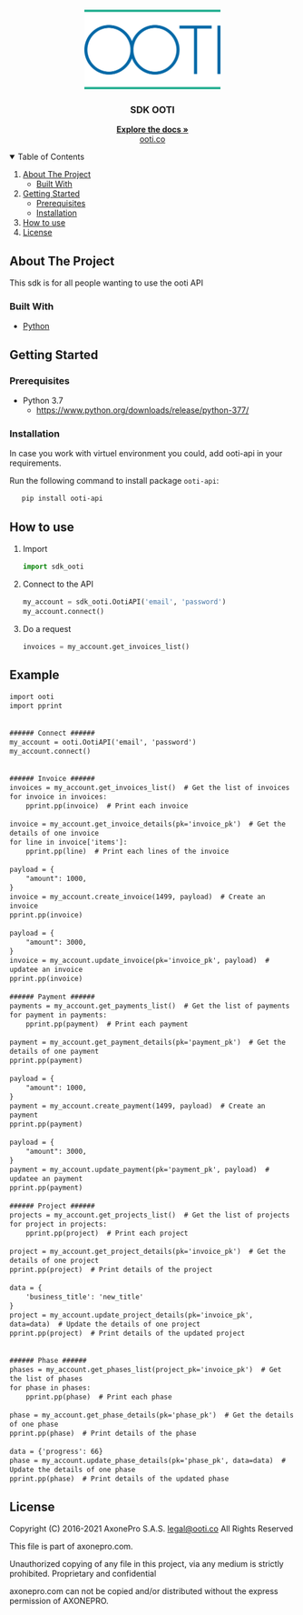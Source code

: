 <!-- PROJECT LOGO -->
<br />
<p align="center">
  <a href="https://github.com/axonepro/sdk-ooti/blob/master/README.md">
    <img src="ooti/logo.png" alt="Logo" width="240" height="140">
  </a>

  <h3 align="center">SDK OOTI</h3>

  <p align="center">
    <a href="https://github.com/axonepro/sdk-ooti/blob/master/README.md"><strong>Explore the docs »</strong></a>
    <br />
    <a href="https://ooti.co/">ooti.co</a>
  </p>
</p>


<!-- TABLE OF CONTENTS -->
<details open="open">
  <summary>Table of Contents</summary>
  <ol>
    <li>
      <a href="#about-the-project">About The Project</a>
      <ul>
        <li><a href="#built-with">Built With</a></li>
      </ul>
    </li>
    <li>
      <a href="#getting-started">Getting Started</a>
      <ul>
        <li><a href="#prerequisites">Prerequisites</a></li>
        <li><a href="#installation">Installation</a></li>
      </ul>
    </li>
    <li>
      <a href="#how-to-use">How to use</a>
    </li>
    <li><a href="#license">License</a></li>
  </ol>
</details>



<!-- ABOUT THE PROJECT -->
## About The Project

This sdk is for all people wanting to use the ooti API


### Built With

* [Python](https://www.python.org/)


<!-- GETTING STARTED -->
## Getting Started

### Prerequisites

* Python 3.7
  - https://www.python.org/downloads/release/python-377/


### Installation
In case you work with virtuel environment you could, add ooti-api in your requirements.

Run  the following command to install package ```ooti-api```:
```sh
   pip install ooti-api
```

<!-- HOW TO USE -->
## How to use

1. Import
   ```py
   import sdk_ooti
   ```
2. Connect to the API
   ```py
   my_account = sdk_ooti.OotiAPI('email', 'password')
   my_account.connect()
   ```
3. Do a request
   ```py
   invoices = my_account.get_invoices_list()
   ``` 

## Example

```
import ooti
import pprint


###### Connect ######
my_account = ooti.OotiAPI('email', 'password')
my_account.connect()


###### Invoice ######
invoices = my_account.get_invoices_list()  # Get the list of invoices
for invoice in invoices:
    pprint.pp(invoice)  # Print each invoice

invoice = my_account.get_invoice_details(pk='invoice_pk')  # Get the details of one invoice
for line in invoice['items']:
    pprint.pp(line)  # Print each lines of the invoice

payload = {
    "amount": 1000,
}
invoice = my_account.create_invoice(1499, payload)  # Create an invoice
pprint.pp(invoice)

payload = {
    "amount": 3000,
}
invoice = my_account.update_invoice(pk='invoice_pk', payload)  # updatee an invoice
pprint.pp(invoice)

###### Payment ######
payments = my_account.get_payments_list()  # Get the list of payments
for payment in payments:
    pprint.pp(payment)  # Print each payment

payment = my_account.get_payment_details(pk='payment_pk')  # Get the details of one payment
pprint.pp(payment)

payload = {
    "amount": 1000,
}
payment = my_account.create_payment(1499, payload)  # Create an payment
pprint.pp(payment)

payload = {
    "amount": 3000,
}
payment = my_account.update_payment(pk='payment_pk', payload)  # updatee an payment
pprint.pp(payment)

###### Project ######
projects = my_account.get_projects_list()  # Get the list of projects
for project in projects:
    pprint.pp(project)  # Print each project

project = my_account.get_project_details(pk='invoice_pk')  # Get the details of one project
pprint.pp(project)  # Print details of the project

data = {
    'business_title': 'new_title'
}
project = my_account.update_project_details(pk='invoice_pk', data=data)  # Update the details of one project
pprint.pp(project)  # Print details of the updated project


###### Phase ######
phases = my_account.get_phases_list(project_pk='invoice_pk')  # Get the list of phases
for phase in phases:
    pprint.pp(phase)  # Print each phase

phase = my_account.get_phase_details(pk='phase_pk')  # Get the details of one phase
pprint.pp(phase)  # Print details of the phase

data = {'progress': 66}
phase = my_account.update_phase_details(pk='phase_pk', data=data)  # Update the details of one phase
pprint.pp(phase)  # Print details of the updated phase
```

<!-- LICENSE -->
## License

Copyright (C) 2016-2021 AxonePro S.A.S. legal@ooti.co All Rights Reserved

This file is part of axonepro.com.

Unauthorized copying of any file in this project, via any medium is strictly prohibited. Proprietary and confidential

axonepro.com can not be copied and/or distributed without the express permission of AXONEPRO.
